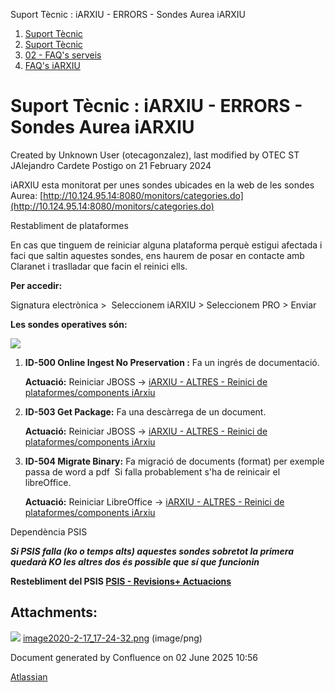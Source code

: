 Suport Tècnic : iARXIU - ERRORS - Sondes Aurea iARXIU  

1.  [Suport Tècnic](index.md)
2.  [Suport Tècnic](13893782.md)
3.  [02 - FAQ's serveis](26313393.md)
4.  [FAQ's iARXIU](30869028.md)

Suport Tècnic : iARXIU - ERRORS - Sondes Aurea iARXIU
=====================================================

Created by Unknown User (otecagonzalez), last modified by OTEC ST JAlejandro Cardete Postigo on 21 February 2024

iARXIU esta monitorat per unes sondes ubicades en la web de les sondes Aurea: [http://10.124.95.14:8080/monitors/categories.do](http://10.124.95.14:8080/monitors/categories.do)

Restabliment de plataformes

En cas que tinguem de reiniciar alguna plataforma perquè estigui afectada i faci que saltin aquestes sondes, ens haurem de posar en contacte amb Claranet i traslladar que facin el reinici ells.

  

**Per accedir:** 

Signatura electrònica >  Seleccionem iARXIU > Seleccionem PRO > Enviar

  

**Les sondes operatives són:** 

**![](attachments/34505103/34505107.png)**

1.  **ID-500 Online Ingest No Preservation :** Fa un ingrés de documentació.  
      
    **Actuació:** Reiniciar JBOSS → [iARXIU - ALTRES - Reinici de plataformes/components iArxiu](34505145.md)  
      
    
2.  **ID-503 Get Package:** Fa una descàrrega de un document.  
      
    **Actuació:** Reiniciar JBOSS → [iARXIU - ALTRES - Reinici de plataformes/components iArxiu](34505145.md)  
      
    

1.  **ID-504 Migrate Binary:** Fa migració de documents (format) per exemple passa de word a pdf  Si falla probablement s'ha de reinicair el libreOffice.   
      
    **Actuació:** Reiniciar LibreOffice → [iARXIU - ALTRES - Reinici de plataformes/components iArxiu](34505145.md)  
      
    

  

Dependència PSIS

_**Si PSIS falla (ko o temps alts) aquestes sondes sobretot la primera quedarà KO les altres dos és possible que sí que funcionin**_ 

**Restebliment del PSIS [PSIS - Revisions+ Actuacions](/pages/createpage.action?spaceKey=SII&title=PSIS+-+Revisions%2B+Actuacions&linkCreation=true&fromPageId=34505103)**

Attachments:
------------

![](images/icons/bullet_blue.gif) [image2020-2-17\_17-24-32.png](attachments/34505103/34505107.png) (image/png)  

Document generated by Confluence on 02 June 2025 10:56

[Atlassian](http://www.atlassian.com/)